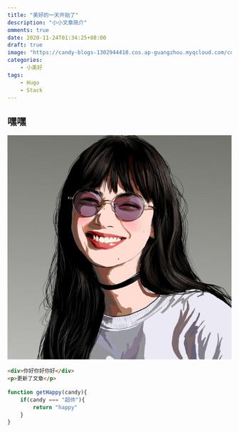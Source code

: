 ```yaml
---
title: "美好的一天开始了"
description: "小小文章简介"
omments: true
date: 2020-11-24T01:34:25+08:00
draft: true
image: "https://candy-blogs-1302944410.cos.ap-guangzhou.myqcloud.com/cover.jpg"
categories:
    - 小美好
tags:
    - Hugo
    - Stack
---
```


## 嘿嘿

![图片1](../Super%20sweet/嘻嘻.jpg)

```html
<div>你好你好你好</div>
<p>更新了文章</p>
```


```javascript
function getHappy(candy){
    if(candy === "超帅"){
        return "happy"
    }
}
```
